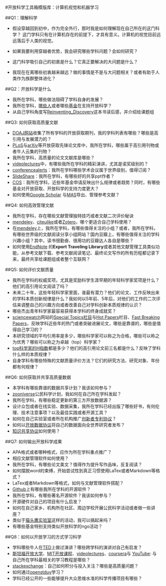 #开放科学工具箱模版库：计算机视觉和机器学习

##Q1：理解科学

* 假设穿越回到初中，作为完全外行，那时我是如何理解现在自己所在的这门科学？
  这门学科只有在计算机存在的前提下，才具有意义。计算机的视觉目前远远落后于人类的视觉。
* 如果我要利用穿越者优势，我会研究哪些学科问题？会如何研究？
  
* 这门科学吸引自己的初衷是什么？它真正要解决的大问题是什么？
  
* 我现在在离哪些初衷越来越远？做的事情是不是与大问题相关？或者有助于人类作为族群整体进化？

##Q2：开放科学是什么

* 我所在学科，哪些做法阻碍了学科自身的发展？
* 我所在学科，[哪些人](http://www.plos.org/wp-content/uploads/2011/05/Signers-List-111610.pdf)或者哪些[基金](http://www.open-access.net.cn/5f00653e83b753d6653f7b56/79d178147ba174064e0e8d4452a9673a67845f00653e83b753d6653f7b56/82f156fd/82f156fd60e05eb757fa91d14f1a-wellcome-trust-5f00653e83b753d6653f7b56)在支持开放科学？
* 从自己学科角度写[Reinventing_Discovery](http://en.wikipedia.org/wiki/Reinventing_Discovery:_The_New_Era_of_Networked_Science)这本书读后感，并介绍给课题组

##Q3: 如何获取高质量文献

* [DOAJ网站](http://www.doaj.org/)收集了所有学科的开放获取期刊，我的学科列表有哪些？哪些是高引用与发展潜力的？
*  [PLoS](http://plos.org)与[arXiv](http://arxiv.org/)等开放获取先锋论文库中，我所在学科，哪些属于高引用刊物或者牛人云集的刊物？
* 我所在学科，高质量的论文文献库是哪些？
* [videolectures](http://videolectures.net/)中，有哪些我所在学科的精彩演讲，尤其是诺奖级别的？
* [conferencealerts](http://www.conferencealerts.com/)：我所在学科哪些学术会议属于世界级别，值得订阅？
* [SlideShare](http://slideshare.net/)：我所在学科，有哪些好的共享ppt作者？
* [COS](http://fundingopps.cos.com/about/fundingopps.shtml)：我所在学科，近些年基金申请反映出什么规律或者趋势？同时，有哪些基金对开放获取、开放科学的支持力度更大？
* 如何使用[Google Scholar](http://scholar.google.com/)
与[MAS](http://academic.research.microsoft.com/)导出、管理参考文献？


##Q4: 如何高效管理文献

* 我所在学科，存在哪些文献管理独特技巧或者文献二次评价秘诀
* [mendeley](http://mendeley.com)、[citeulike](http://www.citeulike.org/)或者[Zotero](http://www.zotero.org/)，哪个更适合自己学科使用？
* 在[mendeley](http://mendeley.com)上，我所在学科，有哪些值得关注的小组？或者，我所在学科，有哪些世界级的文献阅读分享小组网站？国内豆瓣上，有哪些值得关注的学科兴趣小组？其中，读书很勤奋、很用功的豆瓣达人各自是哪些？
* 如何使用[EndNote](http://www.endnote.com/) 的**Export Traveling Library**或者其他文献管理工具类似功能，从参考文献下载、参考文献阅读笔记、最终论文写作的所有历程都记录下来，最终共享给课题组或者整个互联网？

##Q5: 如何评价文献质量

* 我所在学科的权威奖项，尤其是奖励科学生涯早期的年轻科学家奖项是什么？他们的高引用论文阅读了吗？
* 未来二十年，这些年轻科学家里面，谁最有潜力？他们的论文、工作反映出来的学科本质创新规律是什么？我如何以5年前、5年后，对他们的工作的二次评估来调整自己的兴趣方向或者改善自己对学科创新本质规律的认识？
* 哪些杰出青年科学家最容易获得本学科的终身成就奖？
* [sciencewatch](http://sciencewatch.com/)网站的[Special Topics栏目](http://sciencewatch.com/ana/st/about/)与[Hot Papers](http://sciencewatch.com/dr/nhp/)栏目、[Fast Breaking Papers](http://sciencewatch.com/dr/fbp/)，反映学科近些年的热门或者突破进展论文，哪些是靠谱的，哪些是值得自己学习的？
* 本研究领域的平均引用率是多少，哪些科学家可以称之为合格，哪些可以称之为优秀？哪些可以称之为卓越（top）科学家？
* [top科学家的H指数](http://www.cs.ucla.edu/~palsberg/h-number.html)都是多少？他们的高引用论文前三名都是什么？反映了学科什么样的本质规律？
* 自身学科有哪些特殊的文献质量评价方法？它们的研究方法、研究对象、年份都有何规律？

##Q6: 如何获取并共享高质量数据

* 本学科有哪些靠谱的数据共享计划？我该如何参与？
* [zooniverse](https://www.zooniverse.org/)公民科学计划，我如何在自己所在学科发起？
* 我所在学科，有哪些稳定更新的第三方开放数据源？
* 设计众包或者在线实验、数据采集，我所在学科已经出版了哪些好书，有何伦理、技术注意事项？以及最佳实践或者开源工具？
* 如何在自己实验室或者所在机构推广[创新者专利协议](https://github.com/twitter/innovators-patent-agreement)？
* 如何以[开放数据协议](http://opendatacommons.org/)将自己的数据面向全世界研究者发布？
* [知识共享协议](http://creativecommons.net.cn/)如何使用？


##Q7: 如何输出开放科学成果

* APA格式或者哪种格式，应作为所在学科重点推广？
* 相应文献管理软件如何使用？
* 我所在学科，有哪些论文美文？值得作为提升写作品味，反复阅读？
* 如何摆脱word的束缚，开始尝试性到真正习惯使用LaTex或者Markdown等格式？
* LaTex或者Markdown等格式，如何与文献管理软件搭配？
* [Github](http://github.com)上有哪些我所在学科的开源软件？
* 我所在学科，有哪些著名开源软件？我该如何参与？
* 开源硬件对自己的项目有什么启发？
* 如何在自己家乡、机构所在社区、周边学校开展公民科学活动或者做一些讲座？
* 类似于[猫头鹰实验室](http://maotouying.net/)这样的活动，我可以搞起来吗？
* 有哪些基金特别支持类似开放科学的ngo活动？


##Q8：如何以开放学习的方式学习科学

* 学科哪些牛人在[TED](http://www.ted.com/)上做过演讲？哪些跨学科的演讲对自己有启发？
* [斯坦福开放大学](http://itunes.stanford.edu/)、[MIT开放课程](http://ocw.mit.edu/courses/)、[videolectures](http://videolectures.net/)、[coursera](https://www.coursera.org/)与 [YouTube](http://www.youtube.com/): 与自己所在学科最相关的学习教程是哪些？
* [stackexchange](http://stackexchange.com/sites)：自己如何积分与投入关注？哪些是高质量问题？
* 如何通过[openstduy](http://openstudy.com)学习？
* 学科已经公开的一些能够提升大众思维水准的科学传播项目有哪些？
